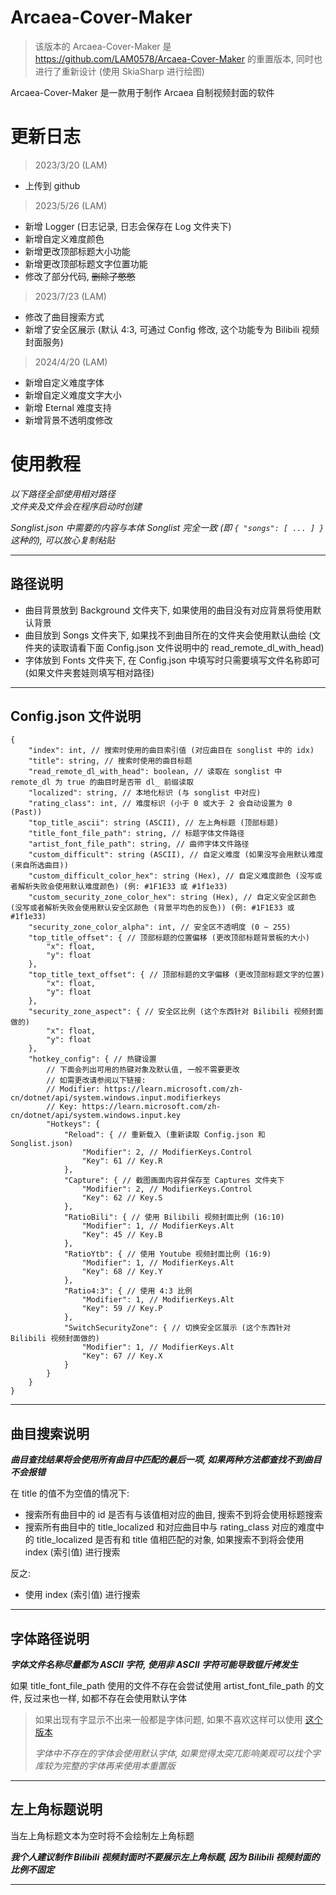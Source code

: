 # Arcaea-Cover-Maker
> 该版本的 Arcaea-Cover-Maker 是 <https://github.com/LAM0578/Arcaea-Cover-Maker> 的重置版本, 同时也进行了重新设计 (使用 SkiaSharp 进行绘图)

Arcaea-Cover-Maker 是一款用于制作 Arcaea 自制视频封面的软件

**更新日志**
=
>2023/3/20 (LAM)
- 上传到 github

>2023/5/26 (LAM)
- 新增 Logger (日志记录, 日志会保存在 Log 文件夹下)
- 新增自定义难度颜色
- 新增更改顶部标题大小功能
- 新增更改顶部标题文字位置功能
- 修改了部分代码, ~~删除了憋憋~~

>2023/7/23 (LAM)
- 修改了曲目搜索方式
- 新增了安全区展示 (默认 4:3, 可通过 Config 修改, 这个功能专为 Bilibili 视频封面服务)

>2024/4/20 (LAM)
- 新增自定义难度字体
- 新增自定义难度文字大小
- 新增 Eternal 难度支持
- 新增背景不透明度修改

**使用教程**  
=
*以下路径全部使用相对路径*  
*文件夹及文件会在程序启动时创建*

*Songlist.json 中需要的内容与本体 Songlist 完全一致 (即 ```{ "songs": [ ... ] }``` 这种的), 可以放心复制粘贴*

---
路径说明
-
- 曲目背景放到 Background 文件夹下, 如果使用的曲目没有对应背景将使用默认背景
- 曲目放到 Songs 文件夹下, 如果找不到曲目所在的文件夹会使用默认曲绘 (文件夹的读取请看下面 Config.json 文件说明中的 read_remote_dl_with_head)
- 字体放到 Fonts 文件夹下, 在 Config.json 中填写时只需要填写文件名称即可 (如果文件夹套娃则填写相对路径)

---

Config.json 文件说明
-
~~~jsonc
{
    "index": int, // 搜索时使用的曲目索引值 (对应曲目在 songlist 中的 idx)
    "title": string, // 搜索时使用的曲目标题
    "read_remote_dl_with_head": boolean, // 读取在 songlist 中 remote_dl 为 true 的曲目时是否带 dl_ 前缀读取
    "localized": string, // 本地化标识 (与 songlist 中对应)
    "rating_class": int, // 难度标识 (小于 0 或大于 2 会自动设置为 0 (Past))
    "top_title_ascii": string (ASCII), // 左上角标题 (顶部标题)
    "title_font_file_path": string, // 标题字体文件路径
    "artist_font_file_path": string, // 曲师字体文件路径
    "custom_difficult": string (ASCII), // 自定义难度 (如果没写会用默认难度 (来自所选曲目))
    "custom_difficult_color_hex": string (Hex), // 自定义难度颜色 (没写或者解析失败会使用默认难度颜色) (例: #1F1E33 或 #1f1e33)
    "custom_security_zone_color_hex": string (Hex), // 自定义安全区颜色 (没写或者解析失败会使用默认安全区颜色 (背景平均色的反色)) (例: #1F1E33 或 #1f1e33)
    "security_zone_color_alpha": int, // 安全区不透明度 (0 ~ 255)
    "top_title_offset": { // 顶部标题的位置偏移 (更改顶部标题背景板的大小)
        "x": float,
        "y": float
    },
    "top_title_text_offset": { // 顶部标题的文字偏移 (更改顶部标题文字的位置)
        "x": float,
        "y": float
    },
    "security_zone_aspect": { // 安全区比例 (这个东西针对 Bilibili 视频封面做的)
        "x": float,
        "y": float
    },
    "hotkey_config": { // 热键设置
        // 下面会列出可用的热键对象及默认值, 一般不需要更改
        // 如需更改请参阅以下链接:
        // Modifier: https://learn.microsoft.com/zh-cn/dotnet/api/system.windows.input.modifierkeys
        // Key: https://learn.microsoft.com/zh-cn/dotnet/api/system.windows.input.key
        "Hotkeys": {
            "Reload": { // 重新载入 (重新读取 Config.json 和 Songlist.json)
                "Modifier": 2, // ModifierKeys.Control
                "Key": 61 // Key.R
            },
            "Capture": { // 截图画面内容并保存至 Captures 文件夹下
                "Modifier": 2, // ModifierKeys.Control
                "Key": 62 // Key.S
            },
            "RatioBili": { // 使用 Bilibili 视频封面比例 (16:10)
                "Modifier": 1, // ModifierKeys.Alt
                "Key": 45 // Key.B
            },
            "RatioYtb": { // 使用 Youtube 视频封面比例 (16:9)
                "Modifier": 1, // ModifierKeys.Alt
                "Key": 68 // Key.Y
            },
            "Ratio4:3": { // 使用 4:3 比例
                "Modifier": 1, // ModifierKeys.Alt
                "Key": 59 // Key.P
            },
            "SwitchSecurityZone": { // 切换安全区展示 (这个东西针对 Bilibili 视频封面做的)
                "Modifier": 1, // ModifierKeys.Alt
                "Key": 67 // Key.X
            }
        }
    }
}
~~~
---
曲目搜索说明
-

_**曲目查找结果将会使用所有曲目中匹配的最后一项, 如果两种方法都查找不到曲目不会报错**_ 

在 title 的值不为空值的情况下:
- 搜索所有曲目中的 id 是否有与该值相对应的曲目, 搜索不到将会使用标题搜索
- 搜索所有曲目中的 title_localized 和对应曲目中与 rating_class 对应的难度中的 title_localized 是否有和 title 值相匹配的对象, 如果搜索不到将会使用 index (索引值) 进行搜索

反之:
- 使用 index (索引值) 进行搜索

---
字体路径说明
-

_**字体文件名称尽量都为 ASCII 字符, 使用非 ASCII 字符可能导致锟斤拷发生**_

如果 title_font_file_path 使用的文件不存在会尝试使用 artist_font_file_path 的文件, 反过来也一样, 如都不存在会使用默认字体
> 如果出现有字显示不出来一般都是字体问题, 如果不喜欢这样可以使用 [这个版本](https://github.com/LAM0578/Arcaea-Cover-Maker)
>
>*字体中不存在的字体会使用默认字体, 如果觉得太突兀影响美观可以找个字库较为完整的字体再来使用本重置版*

---
左上角标题说明
-

当左上角标题文本为空时将不会绘制左上角标题

_**我个人建议制作 Bilibili 视频封面时不要展示左上角标题, 因为 Bilibili 视频封面的比例不固定**_

---
